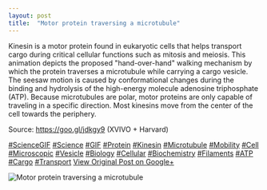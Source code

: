 ```yaml
---
layout: post
title:  "Motor protein traversing a microtubule"
---
```


Kinesin is a motor protein found in eukaryotic cells that helps transport cargo during critical cellular functions such as mitosis and meiosis. This animation depicts the proposed "hand-over-hand" walking mechanism by which the protein traverses a microtubule while carrying a cargo vesicle. The seesaw motion is caused by conformational changes during the binding and hydrolysis of the high-energy molecule adenosine triphosphate (ATP). Because microtubules are polar, motor proteins are only capable of traveling in a specific direction. Most kinesins move from the center of the cell towards the periphery.  
  
Source: <https://goo.gl/jdkgy9> (XVIVO + Harvard)  
  
[#ScienceGIF](https://plus.google.com/s/%23ScienceGIF/posts) [#Science](https://plus.google.com/s/%23Science/posts) [#GIF](https://plus.google.com/s/%23GIF/posts) [#Protein](https://plus.google.com/s/%23Protein/posts) [#Kinesin](https://plus.google.com/s/%23Kinesin/posts) [#Microtubule](https://plus.google.com/s/%23Microtubule/posts) [#Mobility](https://plus.google.com/s/%23Mobility/posts) [#Cell](https://plus.google.com/s/%23Cell/posts) [#Microscopic](https://plus.google.com/s/%23Microscopic/posts) [#Vesicle](https://plus.google.com/s/%23Vesicle/posts) [#Biology](https://plus.google.com/s/%23Biology/posts) [#Cellular](https://plus.google.com/s/%23Cellular/posts) [#Biochemistry](https://plus.google.com/s/%23Biochemistry/posts) [#Filaments](https://plus.google.com/s/%23Filaments/posts) [#ATP](https://plus.google.com/s/%23ATP/posts) [#Cargo](https://plus.google.com/s/%23Cargo/posts) [#Transport](https://plus.google.com/s/%23Transport/posts)
[View Original Post on Google+](https://plus.google.com/+ColinSullender/posts/hr1uG3mK33Q)

![Motor protein traversing a microtubule](https://i.imgur.com/WDfHIse.gif)
